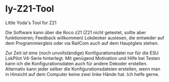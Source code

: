# ly-Z21-Tool
Little Yoda's Tool for Z21


Die Software kann über die Roco z21 (Z21 nicht getestet, sollte aber funktionieren; Feedback willkommen) Lokdeoker auslesen, die entweder auf dem Programmiergleis oder via RailCom auch auf dem Hauptgleis stehen. 

Zur Zeit ist eine (noch unvollständige) Konfigurationsdatei nur für die ESU LokPilot V4-Serie hinterlegt. Mit genügend Motivation und Hilfe bei Testen kann ich die Konfigurationsdaten auch für andere Dekoder erstellen. Alternativ kann jeder selber die Konfigurationsdateien erstellen, wenn man in Hinsicht auf dem Computer keine zwei linke Hände hat. Ich helfe gerne.

